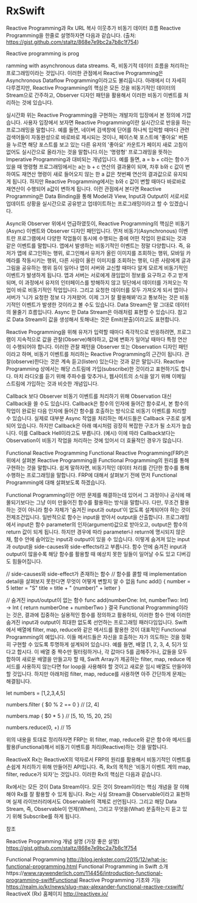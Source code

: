# RxSwift




Reactive Programming과 Rx
URL 복사  이웃추가 
비동기 데이터 흐름
Reactive Programming을 한줄로 설명하자면 다음과 같습니다. (출처: https://gist.github.com/staltz/868e7e9bc2a7b8c1f754)

Reactive programming is prog

ramming with asynchronous data streams.
즉, 비동기적 데이터 흐름을 처리하는 프로그래밍이라는 것입니다. 이러한 관점에서 Reactive Programming은 Asynchronous Dataflow Programming이라고도 불리웁니다. 아래에서 더 자세히 다루겠지만, Reactive Programming의 핵심은 모든 것을 비동기적인 데이터의 Stream으로 간주하고, Observer 디자인 패턴을 활용해서 이러한 비동기 이벤트를 처리하는 것에 있습니다.

실시간화
위는 Reactive Programming을 구현하는 개발자의 입장에서 본 정의에 가깝습니다. 
사용자 입장에서 보자면 Reactive Programming이란 실시간으로 반응을 하는 프로그래밍을 말합니다. 예를 들면, 네이버 검색창에 단어를 하나씩 입력할 때마다 관련 검색어들이 자동완성으로 바로바로 제시되는 것이나, 페이스북 포스트에 '좋아요' 버튼을 누르면 해당 포스트를 보고 있는 다른 유저의 '좋아요' 카운트가 페이지 새로 고침이 없어도 실시간으로 올라가는 것을 말합니다.이는 '명령형' 프로그래밍을 뜻하는 Imperative Programming과 대비되는 개념입니다. 예를 들면, a = b + c라는 함수가 있을 때 명령형 프로그래밍에서는 a는 b + c 연산의 결과물이 되며, 차후 b와 c 값이 변하여도 재연산 명령이 새로 들어오지 않는 한 a 값은 첫번째 연산의 결과값으로 유지되게 됩니다. 하지만 Reactive Programming에서는 b와 c 값이 변할 때마다 바로바로 재연산이 수행되어 a값이 변하게 됩니다.
이런 관점에서 본다면 Reactive Programming은 Data Binding을 통해 Model과 View, Input과 Output이 서로서로 업데이트 상황을 실시간으로 공유받고 업데이트하는 프로그래밍이라고 할 수 있겠습니다.

Async와 Observer
위에서 언급하였듯이, Reactive Programming의 핵심은 비동기(Async) 이벤트와 Observer 디자인 패턴입니다. 
먼저 비동기(Asynchronous) 이벤트란 프로그램에서 다양한 작업들이 동시에 수행되는 중에 어떤 작업이 완료되는 것과 같은 이벤트를 말합니다. 앱에서 발생하는 비동기적인 이벤트는 정말 다양합니다. 즉, 유저가 앱에 로그인하는 행위, 로그인해서 유저가 올린 이미지를 조회하는 행위, 모바일 카메라를 작동시키는 행위, 다른 사람이 올린 이미지를 조회하는 행위, 다른 사람에게 글과 그림을 공유하는 행위 등이 일어나 앱이 서버와 교신할 때마다 알게 모르게 비동기적인 이벤트가 발생하게 됩니다. 
앱과 서버는 서로에게 끊임없이 정보를 요구하고 주고 받게 되며, 이 과정에서 유저의 인터페이스를 방해하지 않고 뒷단에서 데이터를 가져오는 작업이 바로 비동기적인 작업입니다. 그리고 요청한 데이터를 모두 가져오게 되서 앱이나 서버가 '니가 요청한 정보 다 가져왔어. 이제 그거 잘 활용해봐'라고 통보하는 것은 비동기적인 이벤트가 발생한 것이라고 볼 수도 있습니다.
Data Stream은 말 그대로 데이터의 물줄기 흐름입니다. Async 한 Data Stream은 아래처럼 표현할 수 있습니다. 참고로 Data Stream이 값을 생성해서 토해내는 것은 Emit(분출)이라고도 표현합니다.

Reactive Programming을 위해 유저가 입력할 때마다 즉각적으로 반응하려면, 프로그램이 지속적으로 값을 관찰(Observe)해야하고, 값에 변화가 일어날 때마다 특정 연산이 수행되어야 합니다. 이러한 관찰 패턴을 Observer 또는 Observation 디자인 패턴이라고 하며, 비동기 이벤트를 처리하는 Reactive Programming의 근간이 됩니다.
관찰(observe)한다는 것은 계속 듣고(listen) 있는다는 것과 같은 말입니다. Reactive Programming 상에서는 해당 스트림에 가입(subscribe)한 것이라고 표현하기도 합니다. 마치 라디오를 듣기 위해 주파수를 맞추거나, 웹사이트의 소식을 알기 위해 이메일 스트림에 가입하는 것과 비슷한 개념입니다.

Callback 보다 Observer
비동기 이벤트를 처리하기 위해 Observation 대신 Callback을 쓸 수도 있습니다. Callback은 함수의 인자에 들어간 함수로서, 본 함수의 작업이 완료된 다음 인자에 들어간 함수를 호출하는 방식으로 비동기 이벤트를 처리할 수 있습니다. 실제로 대부분 Async 작업을 처리하는 메서드들은 Callback 구조로 설계되어 있습니다. 하지만 Callback은 아래 예시처럼 굉장히 복잡한 구조가 될 소지가 높습니다. 이를 Callback Hell이라고도 부릅니다.
(예시)
이에 따라 Callback보다는 Observation이 비동기 작업을 처리하는 것에 있어서 더 효율적인 경우가 많습니다.

Functional Reactive Programming
Functional Reactive Programming(FRP)은 위에서 살펴본 Reactive Programming을 Functional Programming의 원리를 통해 구현하는 것을 말합니다. 쉽게 말하자면, 비동기적인 데이터 처리를 간단한 함수를 통해 수행하는 프로그래밍을 말합니다. FRP에 대해서 살펴보기 전에 먼저 Functional Programming에 대해 살펴보도록 하겠습니다.

Functional Programming이란 어떤 문제를 해결하는데 있어서 그 과정이나 공식에 매몰되기보다는 그냥 이미 만들어진 함수를 활용하는 방식을 말합니다. 다만, 무조건 활용하는 것이 아니라 함수 자체가 '숨겨진 input과 output'이 없도록 설계되어야 하는 것이 전제조건입니다.
일반적으로 함수는 input을 받아서 output을 산출합니다. 프로그래밍에서 input은 함수 parameter의 인자(argument)값으로 받아오고, output은 함수의 return 값이 되게 됩니다. 하지만 경우에 따라 parameter나 return에 명시되지 않은채, 함수 안에 숨어있는 input과 output이 있을 수 있습니다. 이렇게 숨겨져 있는 input과 output을 side-causes와 side-effects라고 부릅니다. 함수 안에 숨겨진 input과 output이 많을수록 해당 함수를 활용할 때 예상치 못한 일들이 일어날 수도 있고 디버깅도 힘들어집니다. 

// side-causes와 side-effect가 존재하는 함수
// 함수를 콜할 때 implementation detail을 살펴보지 못한다면 무엇이 어떻게 변할지 알 수 없음 
func add() {
    number = 5
    letter = "S"
    title = title + " \(number)" + letter
}

// 숨겨진 input/output이 없는 함수
func add(numberOne: Int, numberTwo: Int) -> Int {
    return numberOne + numberTwo
}
결국 Functional Programming이라는 것은, 결과에 집중하는 실용적인 함수를 정의하고 활용하되, 이러한 함수 안에 이러한 숨겨진 input과 output이 최대한 없도록 선언하는 프로그래밍 패러다임입니다. Swift에서 배열에 filter, map, reduce와 같은 메서드를 활용한 것이 대표적인 Functional Programming의 예입니다. 이들 메서드들은 자신을 호출하는 자가 의도하는 것을 정확히 구현할 수 있도록 투명하게 설계되어 있습니다. 예를 들면, 배열 [1, 2, 3, 4, 5]가 있다고 합시다. 이 배열 중 짝수만 필터링하거나, 각 값마다 5를 곱해주거나, 값들을 모두 합하여 새로운 배열을 만들고자 할 때, Swift Array가 제공하는 filter, map, reduce 메서드를 사용하지 않는다면 for loop을 사용해야 할 것이고 새로운 임시 배열도 만들어야 할 것입니다. 하지만 아래처럼 filter, map, reduce를 사용하면 아주 간단하게 문제는 해결됩니다.

let numbers = [1,2,3,4,5]


numbers.filter { $0 % 2 == 0 }
// [2, 4]

numbers.map { $0 * 5 }
// [5, 10, 15, 20, 25]

numbers.reduce(0, +)
// 15

위의 내용을 토대로 정리하자면 FRP는 위 filter, map, reduce와 같은 함수와 메서드를 활용(Functional)해서 비동기 이벤트를 처리(Reactive)하는 것을 말합니다.

ReactiveX
Rx는 ReactiveX의 약자로서 FRP의 원리를 활용해서 비동기적인 이벤트를 손쉽게 처리하기 위해 만들어진 API입니다. 즉, Rx의 목적은 '비동기 이벤트 계의 map, filter, reduce가 되자'는 것입니다. 이러한 Rx의 핵심은 다음과 같습니다. 

Rx에서는 모든 것이 Data Stream이다.
모든 것이 Stream이라는 핵심 개념을 잘 이해해야 Rx를 잘 활용할 수 있게 됩니다. Rx는 사실 Stream을 Observable이라고 표현하며 실제 라이브러리에서도 Observable의 객체로 선언됩니다. 그리고 해당 Data Stream, 즉, Observable이 언제(When), 그리고 무엇을(What) 분출하는지 듣고 있기 위해 Subscribe를 하게 됩니다.  

참조


Reactive Programming 개념 설명 (가장 좋은 설명)
https://gist.github.com/staltz/868e7e9bc2a7b8c1f754

Functional Programming
http://blog.jenkster.com/2015/12/what-is-functional-programming.html
Functional Programming in Swift 소개https://www.raywenderlich.com/114456/introduction-functional-programming-swiftFunctional Reactive Programming 기초와 기능
https://realm.io/kr/news/slug-max-alexander-functional-reactive-rxswift/
ReactiveX (Rx) 홈페이지
http://reactivex.io/
